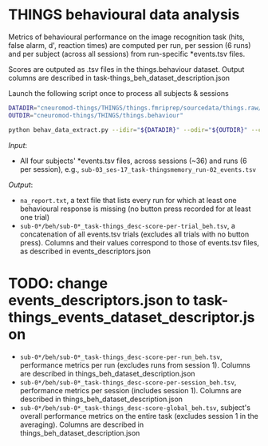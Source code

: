 THINGS behavioural data analysis
================================

Metrics of behavioural performance on the image recognition task (hits, false alarm, d', reaction times) are computed per run, per session (6 runs) and per subject (across all sessions) from run-specific *events.tsv files.

Scores are outputed as .tsv files in the things.behaviour dataset. Output columns are described in task-things_beh_dataset_description.json

Launch the following script once to process all subjects & sessions
```bash
DATADIR="cneuromod-things/THINGS/things.fmriprep/sourcedata/things.raw/events_files"
OUTDIR="cneuromod-things/THINGS/things.behaviour"

python behav_data_extract.py --idir="${DATADIR}" --odir="${OUTDIR}" --clean
```


*Input*:

- All four subjects' *events.tsv files, across sessions (~36) and runs (6 per session), e.g., ``sub-03_ses-17_task-thingsmemory_run-02_events.tsv``


*Output*:

- ``na_report.txt``, a text file that lists every run for which at least one behavioural response is missing (no button press recorded for at least one trial)
- ``sub-0*/beh/sub-0*_task-things_desc-score-per-trial_beh.tsv``, a concatenation of all events.tsv trials (excludes all trials with no button press). Columns and their values correspond to those of events.tsv files, as described in events_descriptors.json
# TODO: change events_descriptors.json to task-things_events_dataset_descriptor.json
- ``sub-0*/beh/sub-0*_task-things_desc-score-per-run_beh.tsv``, performance metrics per run (excludes runs from session 1). Columns are described in things_beh_dataset_description.json
- ``sub-0*/beh/sub-0*_task-things_desc-score-per-session_beh.tsv``, performance metrics per session (includes session 1). Columns are described in things_beh_dataset_description.json
- ``sub-0*/beh/sub-0*_task-things_desc-score-global_beh.tsv``, subject's overall performance metrics on the entire task (excludes session 1 in the averaging). Columns are described in things_beh_dataset_description.json
